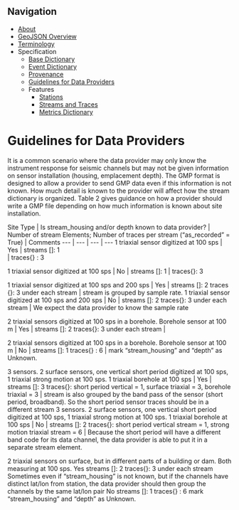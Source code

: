Navigation
----------

 - [About](../index.md)
 - [GeoJSON Overview](../geojson.md)
 - [Terminology](../terms.md)
 - Specification
   - [Base Dictionary](base.md)
   - [Event Dictionary](event.md)
   - [Provenance](provenance.md)
   - [Guidelines for Data Providers](guidelines-provider.md)
   - Features
     - [Stations](features/station.md)
     - [Streams and Traces](features/streams_traces.md)
     - [Metrics Dictionary](features/metrics_dict.md)

Guidelines for Data Providers
=====

It is a common scenario where the data provider may only know the instrument 
response for seismic channels but may not be given information on sensor 
installation (housing, emplacement depth). The GMP format is designed to allow 
a provider to send GMP data even if this information is not known. How much 
detail is known to the provider will affect how the stream dictionary is 
organized. Table 2 gives guidance on how a provider should write a GMP file 
depending on how much information is known about site installation.

 Site Type | Is stream_housing and/or depth known to data provider? 
| Number of stream Elements; Number of traces per stream (“as_recorded” = True) 
| Comments 
 --- | --- | --- | --- 
 1 triaxial sensor digitized at 100 sps 
| Yes 
| streams []: 1  
| traces{} : 3 

 1 triaxial sensor digitized at 100 sps 
| No
| streams []: 1
| traces{}: 3


1 triaxial sensor digitized at 100 sps and 200 sps | Yes | streams []: 2 traces {}: 3 under each stream | stream is grouped by sample rate.
1 triaxial sensor digitized at 100 sps and 200 sps | No | streams []: 2 traces{}: 3 under each stream | We expect the data provider to know the sample rate

2 triaxial sensors digitized at 100 sps in a borehole. Borehole sensor at 100 m | Yes | streams []: 2 traces{}: 3 under each stream | 

2 triaxial sensors digitized at 100 sps in a borehole. Borehole sensor at 100 m | No | streams []: 1 traces{} : 6 | mark “stream_housing” and “depth” as Unknown.


3 sensors. 2 surface sensors, one vertical short period digitized at 100 sps, 1 triaxial strong motion at 100 sps. 1 triaxial borehole at 100 sps | Yes | streams []: 3 traces{}: short period vertical = 1, surface triaxial = 3, borehole triaxial = 3 | stream is also grouped by the band pass of the sensor (short period, broadband).  So the short period sensor traces should be in a different stream
3 sensors. 2 surface sensors, one vertical short period digitized at 100 sps, 1 triaxial strong motion at 100 sps. 1 triaxial borehole at 100 sps | No | streams []: 2 traces{}: short period vertical stream = 1, strong motion triaxial stream = 6 | Because the short period will have a different band code for its data channel, the data provider is able to put it in a separate stream element.


2 triaxial sensors on surface, but in different parts of a building or dam. Both measuring at 100 sps.
Yes
streams []: 2
traces{}: 3 under each stream
Sometimes even if “stream_housing” is not known, but if the channels have distinct lat/lon from station, the data provider should then group the channels by the same lat/lon pair
No
streams []: 1 
traces{} : 6
mark “stream_housing” and “depth” as Unknown. 



